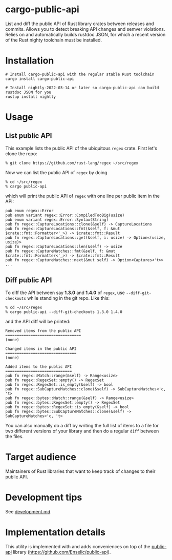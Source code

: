 # cargo-public-api

List and diff the public API of Rust library crates between releases and commits. Allows you to detect breaking API changes and semver violations. Relies on and automatically builds rustdoc JSON, for which a recent version of the Rust nighty toolchain must be installed.

# Installation

```
# Install cargo-public-api with the regular stable Rust toolchain
cargo install cargo-public-api

# Install nightly-2022-03-14 or later so cargo-public-api can build rustdoc JSON for you
rustup install nightly
```

# Usage

## List public API

This example lists the public API of the ubiquitous `regex` crate. First let's clone the repo:

```
% git clone https://github.com/rust-lang/regex ~/src/regex
```

Now we can list the public API of `regex` by doing

```
% cd ~/src/regex
% cargo public-api
```

which will print the public API of `regex` with one line per public item in the API:

```
pub enum regex::Error
pub enum variant regex::Error::CompiledTooBig(usize)
pub enum variant regex::Error::Syntax(String)
pub fn regex::CaptureLocations::clone(&self) -> CaptureLocations
pub fn regex::CaptureLocations::fmt(&self, f: &mut $crate::fmt::Formatter<'_>) -> $crate::fmt::Result
pub fn regex::CaptureLocations::get(&self, i: usize) -> Option<(usize, usize)>
pub fn regex::CaptureLocations::len(&self) -> usize
pub fn regex::CaptureMatches::fmt(&self, f: &mut $crate::fmt::Formatter<'_>) -> $crate::fmt::Result
pub fn regex::CaptureMatches::next(&mut self) -> Option<Captures<'t>>
...
```

## Diff public API

To diff the API between say **1.3.0** and **1.4.0** of `regex`, use `--diff-git-checkouts` while standing in the git repo. Like this:

```
% cd ~/src/regex
% cargo public-api --diff-git-checkouts 1.3.0 1.4.0
```

and the API diff will be printed:

```
Removed items from the public API
=================================
(none)

Changed items in the public API
===============================
(none)

Added items to the public API
=============================
pub fn regex::Match::range(&self) -> Range<usize>
pub fn regex::RegexSet::empty() -> RegexSet
pub fn regex::RegexSet::is_empty(&self) -> bool
pub fn regex::SubCaptureMatches::clone(&self) -> SubCaptureMatches<'c, 't>
pub fn regex::bytes::Match::range(&self) -> Range<usize>
pub fn regex::bytes::RegexSet::empty() -> RegexSet
pub fn regex::bytes::RegexSet::is_empty(&self) -> bool
pub fn regex::bytes::SubCaptureMatches::clone(&self) -> SubCaptureMatches<'c, 't>
```

You can also manually do a diff by writing the full list of items to a file for two different versions of your library and then do a regular `diff` between the files.

# Target audience

Maintainers of Rust libraries that want to keep track of changes to their public API.

# Development tips

See [development.md](./doc/development.md).

# Implementation details

This utility is implemented with and adds conveniences on top of the [public-api](https://crates.io/crates/public-api) library (https://github.com/Enselic/public-api).
